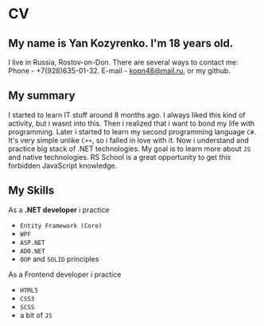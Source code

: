 # CV
## My name is Yan Kozyrenko. I'm 18 years old.
I live in Russia, Rostov-on-Don. There are several ways to contact me: Phone - +7(928)635-01-32. E-mail - kopn48@mail.ru, or my github.
## My summary
I started to learn IT stuff around 8 months ago. I always liked this kind of activity, but i wasnt into this. Then i realized that i want to bond my life with programming.
Later i started to learn my second programming language `C#`. It's very simple unlike `C++`, so i falled in love with it. Now i understand and practice big stack of .NET technologies.
My goal is to learn more about `JS` and native technologies. RS School is a great opportunity to get this forbidden JavaScript knowledge.

## My Skills

As a **.NET developer** i practice 

* `Entity Framework (Core)`
* `WPF`
* `ASP.NET`
* `ADO.NET`
* `OOP` and `SOLID` principles

As a Frontend developer i practice

* `HTML5`
* `CSS3`
* `SCSS`
* a bit of `JS`
